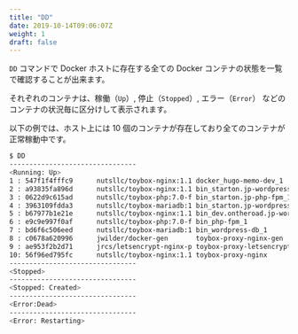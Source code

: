 ```yaml
---
title: "DD"
date: 2019-10-14T09:06:07Z
weight: 1
draft: false
---
```


``DD`` コマンドで Docker ホストに存在する全ての Docker コンテナの状態を一覧で確認することが出来ます。

それぞれのコンテナは、稼働（``Up``）, 停止（``Stopped``）, エラー（``Error``） などのコンテナの状況毎に区分けして表示されます。

以下の例では、ホスト上には 10 個のコンテナが存在しており全てのコンテナが正常稼動中です。


```bash
$ DD
--------------------------------
<Running: Up>
1 : 547f1f4fffc9      nutsllc/toybox-nginx:1.1 docker_hugo-memo-dev_1
2 : a93835fa896d      nutsllc/toybox-nginx:1.1 bin_starton.jp-wordpress_1
3 : 0622d9c615ad      nutsllc/toybox-php:7.0-f bin_starton.jp-php-fpm_1
4 : 3963109fdda3      nutsllc/toybox-mariadb:1 bin_starton.jp-wordpress-db_1
5 : b67977b1e21e      nutsllc/toybox-nginx:1.1 bin_dev.ontheroad.jp-wordpress_1
6 : e9c9e997f0af      nutsllc/toybox-php:7.0-f bin_php-fpm_1
7 : bd6f6c506eed      nutsllc/toybox-mariadb:1 bin_wordpress-db_1
8 : c0678a620996      jwilder/docker-gen       toybox-proxy-nginx-gen
9 : ae953f2b2d71      jrcs/letsencrypt-nginx-p toybox-proxy-letsencrypt
10: 56f96ed795fc      nutsllc/toybox-nginx:1.1 toybox-proxy-nginx
--------------------------------
<Stopped>
--------------------------------
<Stopped: Created>
--------------------------------
<Error:Dead>
--------------------------------
<Error: Restarting>
```